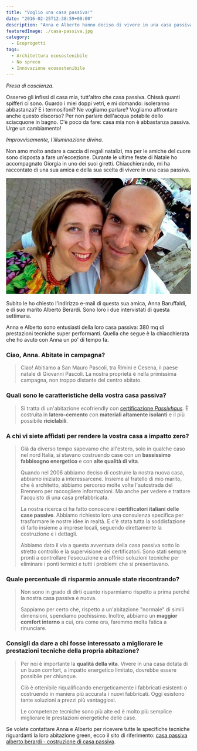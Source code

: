 ```yaml
---
title: "Voglio una casa passiva!"
date: "2016-02-25T12:38:59+00:00"
description: "Anna e Alberto hanno deciso di vivere in una casa passiva. La loro scelta, a giudicare dalle loro parole, è decisamente positiva."
featuredImage: ./casa-passiva.jpg
category:
  - Ecoprogetti
tags:
  - Architettura ecosostenibile
  - No spreco
  - Innovazione ecosostenibile
---
```


_Presa di coscienza_.

Osservo gli infissi di casa mia, tutt'altro che casa passiva. Chissà quanti spifferi ci sono.
Guardo i miei doppi vetri, e mi domando: isoleranno abbastanza?
E i termosifoni? Ne vogliamo parlare? Vogliamo affrontare anche questo discorso?
Per non parlare dell'acqua potabile dello sciacquone in bagno.
C'è poco da fare: casa mia non è abbastanza passiva. Urge un cambiamento!

_Improvvisamente, l'illuminazione divina_.

Non amo molto andare a caccia di regali natalizi, ma per le amiche del cuore sono disposta a fare un'eccezione.
Durante le ultime feste di Natale ho accompagnato Giorgia in uno dei suoi giretti. Chiacchierando, mi ha raccontato di una sua amica e della sua scelta di vivere in una casa passiva.

![casa passiva, bioedilizia, sostenibilità, ecosostenibile](./anna-alberto.jpg)

Subito le ho chiesto l'indirizzo e-mail di questa sua amica, Anna Baruffaldi, e di suo marito Alberto Berardi. Sono loro i due intervistati di questa settimana.

Anna e Alberto sono entusiasti della loro casa passiva: 380 mq di prestazioni tecniche super performanti.
Quella che segue è la chiacchierata che ho avuto con Anna un po' di tempo fa.

### Ciao, Anna. Abitate in campagna?

> Ciao! Abitiamo a San Mauro Pascoli, tra Rimini e Cesena, il paese natale di Giovanni Pascoli. La nostra proprietà è nella primissima campagna, non troppo distante del centro abitato.

### Quali sono le caratteristiche della vostra casa passiva?

> Si tratta di un'abitazione ecofriendly con [certificazione _Passivhaus_](http://www.zephir.ph). È costruita in **latero-cemento** con **materiali altamente isolanti** e il più possibile **riciclabili**.

### A chi vi siete affidati per rendere la vostra casa a impatto zero?

> Già da diverso tempo sapevamo che all'estero, solo in qualche caso nel nord Italia, si stavano costruendo case con un **bassissimo fabbisogno energetico** e con **alte qualità di vita**.
>
> Quando nel 2006 abbiamo deciso di costruire la nostra nuova casa, abbiamo iniziato a interessarcene. Insieme al fratello di mio marito, che è architetto, abbiamo percorso molte volte l'autostrada del Brennero per raccogliere informazioni. Ma anche per vedere e trattare l'acquisto di una casa prefabbricata.
>
> La nostra ricerca ci ha fatto conoscere i **certificatori italiani delle case passive**. Abbiamo richiesto loro una consulenza specifica per trasformare le nostre idee in realtà. E c'è stata tutta la soddisfazione di farlo insieme a imprese locali, seguendo direttamente la costruzione e i dettagli.
>
> Abbiamo dato il via a questa avventura della casa passiva sotto lo stretto controllo e la supervisione dei certificatori. Sono stati sempre pronti a controllare l'esecuzione e a offrirci soluzioni tecniche per eliminare i ponti termici e tutti i problemi che si presentavano.

### Quale percentuale di risparmio annuale state riscontrando?

> Non sono in grado di dirti quanto risparmiamo rispetto a prima perché la nostra casa passiva è nuova.
>
> Sappiamo per certo che, rispetto a un'abitazione "normale" di simili dimensioni, spendiamo pochissimo. Inoltre, abbiamo un **maggior comfort interno** a cui, ora come ora, faremmo molta fatica a rinunciare.

### Consigli da dare a chi fosse interessato a migliorare le prestazioni tecniche della propria abitazione?

> Per noi è importante la **qualità della vita**. Vivere in una casa dotata di un buon comfort, a impatto energetico limitato, dovrebbe essere possibile per chiunque.
>
> Ciò è ottenibile riqualificando energeticamente i fabbricati esistenti o costruendo in maniera più accurata i nuovi fabbricati. Oggi esistono tante soluzioni a prezzi più vantaggiosi.
>
> Le competenze tecniche sono più alte ed è molto più semplice migliorare le prestazioni energetiche delle case.

Se volete contattare Anna e Alberto per ricevere tutte le specifiche tecniche riguardanti la loro abitazione green, ecco il sito di riferimento: [casa passiva alberto berardi - costruzione di casa passiva](https://casapassiva.wordpress.com).
